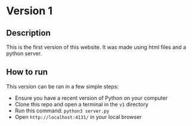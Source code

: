 # Version 1
## Description
This is the first version of this website. It was made using html files and a python server.

## How to run
This version can be ran in a few simple steps:

- Ensure you have a recent version of Python on your computer
- Clone this repo and open a terminal in the <code>v1</code> directory
- Run this command: <code>python3 server.py</code>
- Open <code>http://localhost:4131/</code> in your local browser
